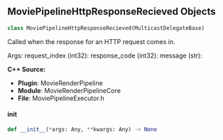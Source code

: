 ## MoviePipelineHttpResponseRecieved Objects

```python
class MoviePipelineHttpResponseRecieved(MulticastDelegateBase)
```

Called when the response for an HTTP request comes in.

Args:
    request_index (int32): 
    response_code (int32): 
    message (str):

**C++ Source:**

- **Plugin**: MovieRenderPipeline
- **Module**: MovieRenderPipelineCore
- **File**: MoviePipelineExecutor.h

<a id="unreal.MoviePipelineHttpResponseRecieved.__init__"></a>

#### __init__

```python
def __init__(*args: Any, **kwargs: Any) -> None
```

<a id="unreal.MoviePipelineSocketMessageRecieved"></a>